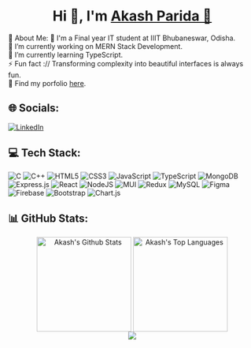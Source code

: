 <h1 align="center">Hi 👋, I'm <a href="https://akash5k.vercel.app" target="_blank"  rel="noreferrer">Akash Parida 🔗</a></h1>
💫 About Me:
🏫 I'm a Final year IT student at IIIT Bhubaneswar, Odisha.<br>
🔭 I’m currently working on MERN Stack Development.<br>
🌱 I’m currently learning TypeScript.<br>
⚡ Fun fact :// Transforming complexity into beautiful interfaces is always fun.<br>
👀 Find my porfolio <a href="https://akash5k.vercel.app/" target="_blank"  rel="noreferrer">here</a>.



## 🌐 Socials:
[![LinkedIn](https://img.shields.io/badge/LinkedIn-%230077B5.svg?logo=linkedin&logoColor=white)](https://linkedin.com/in/akash-parida-ap) 
## 💻 Tech Stack:
![C](https://img.shields.io/badge/c-%2300599C.svg?style=flat&logo=c&logoColor=white) ![C++](https://img.shields.io/badge/c++-%2300599C.svg?style=flat&logo=c%2B%2B&logoColor=white) ![HTML5](https://img.shields.io/badge/html5-%23E34F26.svg?style=flat&logo=html5&logoColor=white) ![CSS3](https://img.shields.io/badge/css3-%231572B6.svg?style=flat&logo=css3&logoColor=white) ![JavaScript](https://img.shields.io/badge/javascript-%23323330.svg?style=flat&logo=javascript&logoColor=%23F7DF1E) ![TypeScript](https://img.shields.io/badge/typescript-%23007ACC.svg?style=flat&logo=typescript&logoColor=white) ![MongoDB](https://img.shields.io/badge/MongoDB-%234ea94b.svg?style=flat&logo=mongodb&logoColor=white) ![Express.js](https://img.shields.io/badge/express.js-%23404d59.svg?style=flat&logo=express&logoColor=%2361DAFB)  ![React](https://img.shields.io/badge/react-%2320232a.svg?style=flat&logo=react&logoColor=%2361DAFB) ![NodeJS](https://img.shields.io/badge/node.js-6DA55F?style=flat&logo=node.js&logoColor=white) ![MUI](https://img.shields.io/badge/MUI-%230081CB.svg?style=flat&logo=mui&logoColor=white) ![Redux](https://img.shields.io/badge/redux-%23593d88.svg?style=flat&logo=redux&logoColor=white) ![MySQL](https://img.shields.io/badge/mysql-%2300000f.svg?style=flat&logo=mysql&logoColor=white) ![Figma](https://img.shields.io/badge/figma-%23F24E1E.svg?style=flat&logo=figma&logoColor=white) ![Firebase](https://img.shields.io/badge/Firebase-039BE5?style=flat&logo=Firebase&logoColor=white) ![Bootstrap](https://img.shields.io/badge/bootstrap-%238511FA.svg?style=flat&logo=bootstrap&logoColor=white) ![Chart.js](https://img.shields.io/badge/chart.js-F5788D.svg?style=flat&logo=chart.js&logoColor=white)
## 📊 GitHub Stats:
<p align="center">
<!-- <img  alt="Akash's streak" src="https://github-readme-streak-stats.herokuapp.com/?user=akash5k&theme=black-ice&hide_border=true&stroke=0000&background=060A0CD0"/> -->
</a>  
</p>
<p align="center">
<a href="https://github.com/akash5k"><img align="center" alt="Akash's Github Stats" src="https://github-readme-stats.vercel.app/api/?username=akash5k&show_icons=true&count_private=true&theme=react&hide_border=true&bg_color=0D1117" height="192px"/></a>
<a href="https://github.com/akash5k"><img align="center" height="192px" alt="Akash's Top Languages" src="https://github-readme-stats.vercel.app/api/top-langs/?username=akash5k&langs_count=20&count_private=true&layout=compact&theme=react&hide_border=true&bg_color=0D1117" /></a>
<br/>
<a href="https://visitcount.itsvg.in">
  <img src="https://visitcount.itsvg.in/api?id=akash5k&label=Profile%20Views&color=1&icon=5&pretty=false" />
</a>
</p>
